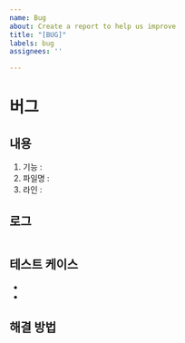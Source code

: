 ```yaml
---
name: Bug
about: Create a report to help us improve
title: "[BUG]"
labels: bug
assignees: ''

---
```


# **버그**

## **내용**

1. 기능 :
2. 파일명 :
3. 라인 :

## **로그**

```

```

## **테스트 케이스**

-
-

## **해결 방법**

```

```
